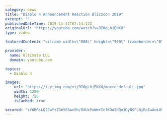 ```yaml
---
category: news
title: "Diablo 4 Announcement Reaction Blizzcon 2019"
excerpt: ""
publishedDateTime: 2019-11-11T07:14:12Z
originalUrl: "https://youtube.com/watch?v=9I0gLbjENXU"
type: video

featuredContent: "<iframe width=\"800\" height=\"500\" frameborder=\"0\" src=\"https://www.youtube.com/embed/9I0gLbjENXU\" allow=\"accelerometer; autoplay; encrypted-media; gyroscope; picture-in-picture\" allowfullscreen></iframe>"

provider:
  name: Ultimate LUL
  domain: youtube.com

topics:
  - Diablo 4

images:
  - url: "https://i.ytimg.com/vi/9I0gLbjENXU/maxresdefault.jpg"
    width: 1280
    height: 720
    isCached: true

secured: "zY6BRsLQJEwYzZGn563wx5h/0XUxPuWmrIcfKOo2NQu1DyNSFL8jRpIwAwi49q/DGsJZpM4CPBhAP9YQMFwn47fjq4IXBZ8wTecXE0DLW05gGh7Afz4jaRPG0mADvL0FOwi7/D1tKxmI2FY2sb9Q1hOSEyeK05npQuyoFT+FvT8mXstlpgjNZ4A/ENi82cNNz6swZxKd2TrFNxkRrtlTAzGEuhwawBw2Z2E0DTcKUqWAcIB2Y5jWbYjG8FvNZ4cXA8u+Br5Oh51dq9ZPJSSYC8eP8XR9HDswVS5VcpYxAWT9KlYc4+AB4gUUnATncr8zq5PllX/HBOM0p+CYB6ZdfPJDYFmMlUj7Io83cloph5MGvBXgtQHgFsy3qvSJV2vb15m9ekZBqt/Ya2inzndNbmhDWErBHOQiX4H3h/cOwXM=;fagZPX/H2BnBJiehE1PD0Q=="
---
```


